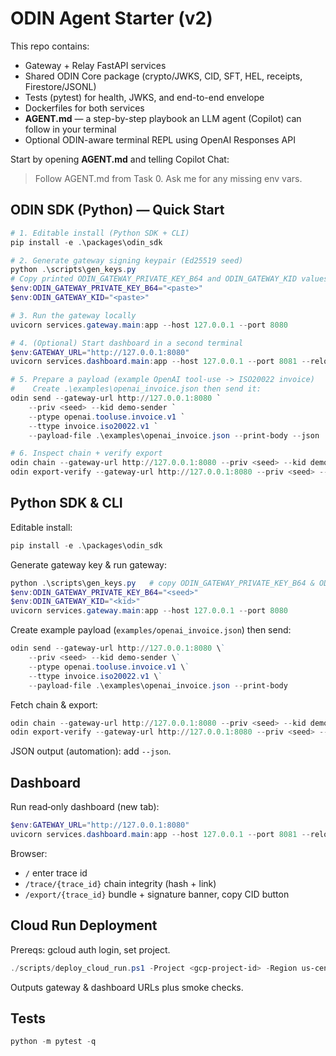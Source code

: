 # ODIN Agent Starter (v2)

This repo contains:
- Gateway + Relay FastAPI services
- Shared ODIN Core package (crypto/JWKS, CID, SFT, HEL, receipts, Firestore/JSONL)
- Tests (pytest) for health, JWKS, and end-to-end envelope
- Dockerfiles for both services
- **AGENT.md** — a step-by-step playbook an LLM agent (Copilot) can follow in your terminal
- Optional ODIN-aware terminal REPL using OpenAI Responses API

Start by opening **AGENT.md** and telling Copilot Chat:
> Follow AGENT.md from Task 0. Ask me for any missing env vars.

## ODIN SDK (Python) — Quick Start

```powershell
# 1. Editable install (Python SDK + CLI)
pip install -e .\packages\odin_sdk

# 2. Generate gateway signing keypair (Ed25519 seed)
python .\scripts\gen_keys.py
# Copy printed ODIN_GATEWAY_PRIVATE_KEY_B64 and ODIN_GATEWAY_KID values
$env:ODIN_GATEWAY_PRIVATE_KEY_B64="<paste>"
$env:ODIN_GATEWAY_KID="<paste>"

# 3. Run the gateway locally
uvicorn services.gateway.main:app --host 127.0.0.1 --port 8080

# 4. (Optional) Start dashboard in a second terminal
$env:GATEWAY_URL="http://127.0.0.1:8080"
uvicorn services.dashboard.main:app --host 127.0.0.1 --port 8081 --reload

# 5. Prepare a payload (example OpenAI tool-use -> ISO20022 invoice)
#    Create .\examples\openai_invoice.json then send it:
odin send --gateway-url http://127.0.0.1:8080 `
	--priv <seed> --kid demo-sender `
	--ptype openai.tooluse.invoice.v1 `
	--ttype invoice.iso20022.v1 `
	--payload-file .\examples\openai_invoice.json --print-body --json

# 6. Inspect chain + verify export
odin chain --gateway-url http://127.0.0.1:8080 --priv <seed> --kid demo-sender --trace-id <trace_id> --json
odin export-verify --gateway-url http://127.0.0.1:8080 --priv <seed> --kid demo-sender --trace-id <trace_id> --json
```

## Python SDK & CLI

Editable install:
```powershell
pip install -e .\packages\odin_sdk
```

Generate gateway key & run gateway:
```powershell
python .\scripts\gen_keys.py   # copy ODIN_GATEWAY_PRIVATE_KEY_B64 & ODIN_GATEWAY_KID
$env:ODIN_GATEWAY_PRIVATE_KEY_B64="<seed>"
$env:ODIN_GATEWAY_KID="<kid>"
uvicorn services.gateway.main:app --host 127.0.0.1 --port 8080
```

Create example payload (`examples/openai_invoice.json`) then send:
```powershell
odin send --gateway-url http://127.0.0.1:8080 \` 
	--priv <seed> --kid demo-sender \` 
	--ptype openai.tooluse.invoice.v1 \` 
	--ttype invoice.iso20022.v1 \` 
	--payload-file .\examples\openai_invoice.json --print-body
```

Fetch chain & export:
```powershell
odin chain --gateway-url http://127.0.0.1:8080 --priv <seed> --kid demo-sender --trace-id <trace_id>
odin export-verify --gateway-url http://127.0.0.1:8080 --priv <seed> --kid demo-sender --trace-id <trace_id>
```

JSON output (automation): add `--json`.

## Dashboard
Run read‑only dashboard (new tab):
```powershell
$env:GATEWAY_URL="http://127.0.0.1:8080"
uvicorn services.dashboard.main:app --host 127.0.0.1 --port 8081 --reload
```
Browser:
- `/` enter trace id
- `/trace/{trace_id}` chain integrity (hash + link)
- `/export/{trace_id}` bundle + signature banner, copy CID button

## Cloud Run Deployment
Prereqs: gcloud auth login, set project.
```powershell
./scripts/deploy_cloud_run.ps1 -Project <gcp-project-id> -Region us-central1 -Build
```
Outputs gateway & dashboard URLs plus smoke checks.

## Tests
```powershell
python -m pytest -q
```
